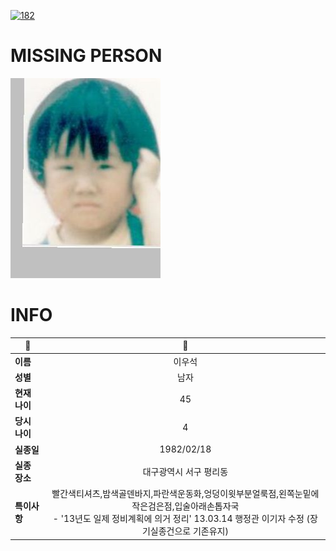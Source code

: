 [![182](https://img.shields.io/badge/%EC%8B%A4%EC%A2%85%EC%8B%A0%EA%B3%A0%EB%8A%94%20%EA%B5%AD%EB%B2%88%EC%97%86%EC%9D%B4-182-blue)](http://safe182.go.kr/index.do)

# MISSING PERSON

<img src="./missing_person.jpg">

# INFO

|🔑|💎|
|--|:--:|
|**이름**|이우석|
|**성별**|남자|
|**현재 나이**|45|
|**당시 나이**|4|
|**실종일**|1982/02/18|
|**실종 장소**|대구광역시 서구 평리동 |
|**특이사항**|빨간색티셔츠,밤색골덴바지,파란색운동화,엉덩이윗부분얼룩점,왼쪽눈밑에작은검은점,입술아래손톱자국</br>- '13년도 일제 정비계획에 의거 정리' 13.03.14 행정관 이기자 수정 (장기실종건으로 기존유지)|
